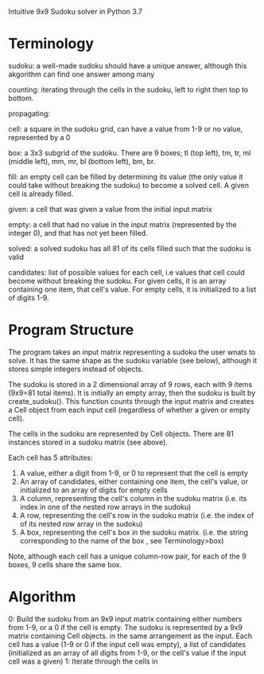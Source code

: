 Intuitive 9x9 Sudoku solver in Python 3.7

<h1>Terminology</h1>

sudoku: a well-made sudoku should have a unique answer, although this akgorithm can find one answer among many

counting: iterating through the cells in the sudoku, left to right then top to bottom.

propagating: 

cell: a square in the sudoku grid, can have a value from 1-9 or no value, represented by a 0

box: a 3x3 subgrid of the sudoku. There are 9 boxes; tl (top left), tm, tr, ml (middle left), mm, mr, bl (bottom left), bm, br.

fill: an empty cell can be filled by determining its value (the only value it could take without breaking the sudoku) to become a solved cell. A given cell is already filled.

given: a cell that was given a value from the initial input matrix

empty: a cell that had no value in the input matrix (represented by the integer 0), and that has not yet been filled.

solved: a solved sudoku has all 81 of its cells filled such that the sudoku is valid

candidates: list of possible values for each cell, i.e values that cell could become without breaking the sudoku.
For given cells, it is an array containing one item, that cell's value. For empty cells, it is initialized to a list of digits 1-9.

<h1>Program Structure</h1>

The program takes an input matrix representing a sudoku the user wnats to solve. It has the same shape as the sudoku variable (see below), although it stores simple integers instead of objects.

The sudoku is stored in a 2 dimensional array of 9 rows, each with 9 items (9x9=81 total items). It is initially an empty array, then the sudoku is built by create_sudoku(). This function counts through the input matrix and creates a Cell object from each input cell (regardless of whether a given or empty cell). 

The cells in the sudoku are represented by Cell objects. There are 81 instances stored in a sudoku matrix (see above).

Each cell has 5 attributes:
1. A value, either a digit from 1-9, or 0 to represent that the cell is empty
2. An array of candidates, either containing one item, the cell's value, or initialized to an array of digits for empty cells
3. A column, representing the cell's column in the sudoku matrix (i.e. its index in one of the nested row arrays in the sudoku)
4. A row, representing the cell's row in the sudoku matrix (i.e. the index of of its nested row array in the sudoku)
5. A box, representing the cell's box in the sudoku matrix. (i.e. the string corresponding to the name of the box , see Terminology>box)

Note, although each cell has a unique column-row pair, for each of the 9 boxes, 9 cells share the same box.

<h1>Algorithm</h1>

0: Build the sudoku from an 9x9 input matrix containing either numbers from 1-9, or a 0 if the cell is empty. 
The sudoku is represented by a 9x9 matrix containing Cell objects. in the same arrangement as the input.
Each cell has a value (1-9 or 0 if the input cell was empty), a list of candidates (initialized as an array of all digits from 1-9, or the cell's value if the input cell was a given)
1: Iterate through the cells in
